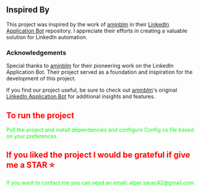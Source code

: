 ## Inspired By

This project was inspired by the work of [aminblm](https://github.com/aminblm) in their [LinkedIn Application Bot](https://github.com/aminblm/linkedin-application-bot) repository. I appreciate their efforts in creating a valuable solution for LinkedIn automation.

### Acknowledgements

Special thanks to [aminblm](https://github.com/aminblm) for their pioneering work on the LinkedIn Application Bot. Their project served as a foundation and inspiration for the development of this project.

If you find our project useful, be sure to check out [aminblm](https://github.com/aminblm)'s original [LinkedIn Application Bot](https://github.com/aminblm/linkedin-application-bot) for additional insights and features.



<h2 style="color: #FF0000;">To run the project</h2>
<p style="color: #00FF00;">Pull the project and install dependencies and configure Config.cs file based on your preferences</p>
<h2 style="color: #FF0000;">If you liked the project I would be grateful if give me a STAR ⭐</h2>

<p style="color: #00FF00;">If you want to contact me you can send an email: alper.sarac42@gmail.com</p>
